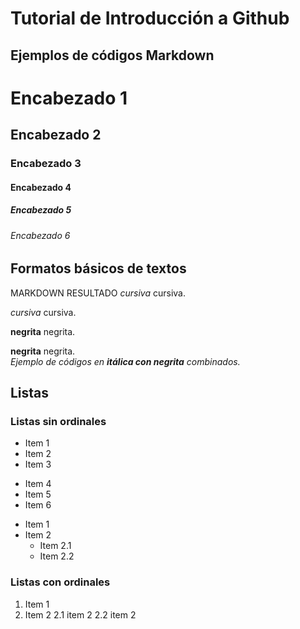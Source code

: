 # Tutorial de Introducción a Github 
## Ejemplos de códigos Markdown

# Encabezado 1
## Encabezado 2
### Encabezado 3
#### Encabezado 4
##### Encabezado 5
###### Encabezado 6

## Formatos básicos de textos

MARKDOWN RESULTADO
*cursiva* cursiva.  

_cursiva_ cursiva.  

**negrita** negrita.  

__negrita__ negrita.  
_Ejemplo de códigos en **itálica con negrita** combinados._

## Listas

### Listas sin ordinales

- Item 1
- Item 2
- Item 3
+ Item 4
+ Item 5
+ Item 6

- Item 1
- Item 2
  - Item 2.1
  - Item 2.2


### Listas con ordinales

1. Item 1
2. Item 2
  2.1 item 2
  2.2 item 2
  

